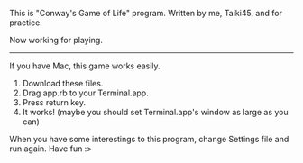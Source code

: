 This is "Conway's Game of Life" program.
Written by me, Taiki45, and for practice.

Now working for playing.

* * * * * * * * * * * * * * * * * *

If you have Mac, this game works easily. 

1. Download these files.
2. Drag app.rb to your Terminal.app.
3. Press return key.
4. It works! (maybe you should set Terminal.app's window as large as you can)

When you have some interestings to this program, change Settings file and run again.
Have fun :>

